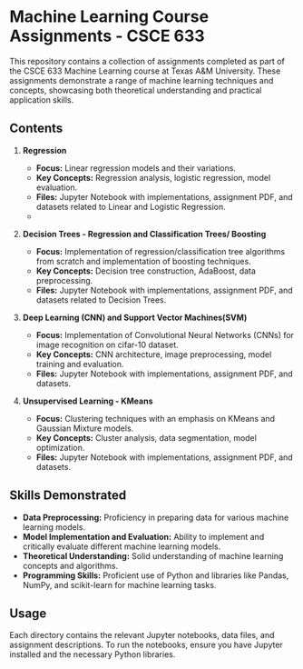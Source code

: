 # Machine Learning Course Assignments - CSCE 633

This repository contains a collection of assignments completed as part of the CSCE 633 Machine Learning course at Texas A&M University. These assignments demonstrate a range of machine learning techniques and concepts, showcasing both theoretical understanding and practical application skills.

## Contents

1. **Regression**
   - **Focus:** Linear regression models and their variations.
   - **Key Concepts:** Regression analysis, logistic regression, model evaluation.
   - **Files:** Jupyter Notebook with implementations, assignment PDF, and datasets related to Linear and Logistic Regression.
   - 
2. **Decision Trees - Regression and Classification Trees/ Boosting**
   - **Focus:** Implementation of regression/classification tree algorithms from scratch and implementation of boosting techniques.
   - **Key Concepts:** Decision tree construction, AdaBoost, data preprocessing.
   - **Files:** Jupyter Notebook with implementations, assignment PDF, and datasets related to Decision Trees.

3. **Deep Learning (CNN) and Support Vector Machines(SVM)**
   - **Focus:** Implementation of Convolutional Neural Networks (CNNs) for image recognition on cifar-10 dataset.
   - **Key Concepts:** CNN architecture, image preprocessing, model training and evaluation.
   - **Files:** Jupyter Notebook with implementations, assignment PDF, and datasets.

4. **Unsupervised Learning - KMeans**
   - **Focus:** Clustering techniques with an emphasis on KMeans and Gaussian Mixture models.
   - **Key Concepts:** Cluster analysis, data segmentation, model optimization.
   - **Files:** Jupyter Notebook with implementations, assignment PDF, and datasets.

## Skills Demonstrated

- **Data Preprocessing:** Proficiency in preparing data for various machine learning models.
- **Model Implementation and Evaluation:** Ability to implement and critically evaluate different machine learning models.
- **Theoretical Understanding:** Solid understanding of machine learning concepts and algorithms.
- **Programming Skills:** Proficient use of Python and libraries like Pandas, NumPy, and scikit-learn for machine learning tasks.

## Usage

Each directory contains the relevant Jupyter notebooks, data files, and assignment descriptions. To run the notebooks, ensure you have Jupyter installed and the necessary Python libraries.
